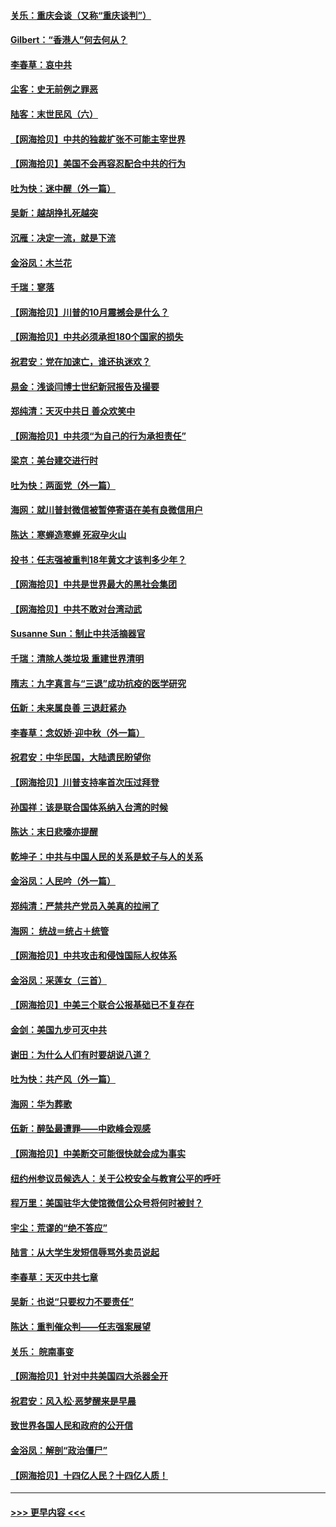 #### [关乐：重庆会谈（又称“重庆谈判”）](../pages/nsc993/n12437525.md?t=09290751) 
#### [Gilbert：“香港人”何去何从？](../pages/nsc993/n12435894.md?t=09290751) 
#### [李春草：哀中共](../pages/nsc993/n12435874.md?t=09290751) 
#### [尘客：史无前例之罪恶](../pages/nsc993/n12435762.md?t=09290751) 
#### [陆客：末世民风（六）](../pages/nsc993/n12435354.md?t=09290751) 
#### [【网海拾贝】中共的独裁扩张不可能主宰世界](../pages/nsc993/n12435151.md?t=09290751) 
#### [【网海拾贝】美国不会再容忍配合中共的行为](../pages/nsc993/n12433808.md?t=09290751) 
#### [吐为快：迷中醒（外一篇）](../pages/nsc993/n12433585.md?t=09290751) 
#### [吴新：越胡挣扎死越突](../pages/nsc993/n12433562.md?t=09290751) 
#### [沉雁：决定一流，就是下流](../pages/nsc993/n12432128.md?t=09290751) 
#### [金浴凤：木兰花](../pages/nsc993/n12432124.md?t=09290751) 
#### [千瑞：寥落](../pages/nsc993/n12432071.md?t=09290751) 
#### [【网海拾贝】川普的10月震撼会是什么？](../pages/nsc993/n12431624.md?t=09290751) 
#### [【网海拾贝】中共必须承担180个国家的损失](../pages/nsc993/n12428893.md?t=09290751) 
#### [祝君安：党在加速亡，谁还执迷欢？](../pages/nsc993/n12428652.md?t=09290751) 
#### [易金：浅谈闫博士世纪新冠报告及撮要](../pages/nsc993/n12426822.md?t=09290751) 
#### [郑纯清：天灭中共日 善众欢笑中](../pages/nsc993/n12426784.md?t=09290751) 
#### [【网海拾贝】中共须“为自己的行为承担责任”](../pages/nsc993/n12426067.md?t=09290751) 
#### [梁京：美台建交进行时](../pages/nsc993/n12424066.md?t=09290751) 
#### [吐为快：两面党（外一篇）](../pages/nsc993/n12424043.md?t=09290751) 
#### [海网：就川普封微信被暂停寄语在美有良微信用户](../pages/nsc993/n12424021.md?t=09290751) 
#### [陈达：寒蝉造寒蝉 死寂孕火山](../pages/nsc993/n12423958.md?t=09290751) 
#### [投书：任志强被重判18年黄文才该判多少年？](../pages/nsc993/n12423672.md?t=09290751) 
#### [【网海拾贝】中共是世界最大的黑社会集团](../pages/nsc993/n12423543.md?t=09290751) 
#### [【网海拾贝】中共不敢对台湾动武](../pages/nsc993/n12421418.md?t=09290751) 
#### [Susanne Sun：制止中共活摘器官](../pages/nsc993/n12419654.md?t=09290751) 
#### [千瑞：清除人类垃圾 重建世界清明](../pages/nsc993/n12419414.md?t=09290751) 
#### [隋志：九字真言与“三退”成功抗疫的医学研究](../pages/nsc993/n12419248.md?t=09290751) 
#### [伍新：未来属良善 三退赶紧办](../pages/nsc993/n12418496.md?t=09290751) 
#### [李春草：念奴娇·迎中秋（外一篇）](../pages/nsc993/n12418465.md?t=09290751) 
#### [祝君安：中华民国，大陆遗民盼望你](../pages/nsc993/n12418089.md?t=09290751) 
#### [【网海拾贝】川普支持率首次压过拜登](../pages/nsc993/n12418050.md?t=09290751) 
#### [孙国祥：该是联合国体系纳入台湾的时候](../pages/nsc993/n12417369.md?t=09290751) 
#### [陈达：末日悲嚎亦提醒](../pages/nsc993/n12416736.md?t=09290751) 
#### [乾坤子：中共与中国人民的关系是蚊子与人的关系](../pages/nsc993/n12416632.md?t=09290751) 
#### [金浴凤：人民吟（外一篇）](../pages/nsc993/n12416567.md?t=09290751) 
#### [郑纯清：严禁共产党员入美真的拉闸了](../pages/nsc993/n12416550.md?t=09290751) 
#### [海网： 统战＝统占＋统管](../pages/nsc993/n12416404.md?t=09290751) 
#### [【网海拾贝】中共攻击和侵蚀国际人权体系](../pages/nsc993/n12416250.md?t=09290751) 
#### [金浴凤：采莲女（三首）](../pages/nsc993/n12415517.md?t=09290751) 
#### [【网海拾贝】中美三个联合公报基础已不复存在](../pages/nsc993/n12415054.md?t=09290751) 
#### [金剑：美国九步可灭中共](../pages/nsc993/n12413183.md?t=09290751) 
#### [谢田：为什么人们有时要胡说八道？](../pages/nsc993/n12411861.md?t=09290751) 
#### [吐为快：共产风（外一篇）](../pages/nsc993/n12411761.md?t=09290751) 
#### [海网：华为葬歌](../pages/nsc993/n12410381.md?t=09290751) 
#### [伍新：醉坠最遭罪——中欧峰会观感](../pages/nsc993/n12410364.md?t=09290751) 
#### [【网海拾贝】中美断交可能很快就会成为事实](../pages/nsc993/n12409495.md?t=09290751) 
#### [纽约州参议员候选人：关于公校安全与教育公平的呼吁](../pages/nsc993/n12409228.md?t=09290751) 
#### [程万里：美国驻华大使馆微信公众号将何时被封？](../pages/nsc993/n12407397.md?t=09290751) 
#### [宇尘：荒谬的“绝不答应”](../pages/nsc993/n12407360.md?t=09290751) 
#### [陆言：从大学生发短信辱骂外卖员说起](../pages/nsc993/n12407285.md?t=09290751) 
#### [李春草：天灭中共七章](../pages/nsc993/n12406988.md?t=09290751) 
#### [吴新：也说“只要权力不要责任”](../pages/nsc993/n12406966.md?t=09290751) 
#### [陈达：重判催众判——任志强案展望](../pages/nsc993/n12404540.md?t=09290751) 
#### [关乐： 皖南事变](../pages/nsc993/n12404288.md?t=09290751) 
#### [【网海拾贝】针对中共美国四大杀器全开](../pages/nsc993/n12404172.md?t=09290751) 
#### [祝君安：风入松‧恶梦醒来是早晨](../pages/nsc993/n12401953.md?t=09290751) 
#### [致世界各国人民和政府的公开信](../pages/nsc993/n12401824.md?t=09290751) 
#### [金浴凤：解剖“政治僵尸”](../pages/nsc993/n12401808.md?t=09290751) 
#### [【网海拾贝】十四亿人民？十四亿人质！](../pages/nsc993/n12401708.md?t=09290751) 

----
#### [ >>> 更早内容 <<< ](../indexes/nsc993-earlier.md)
